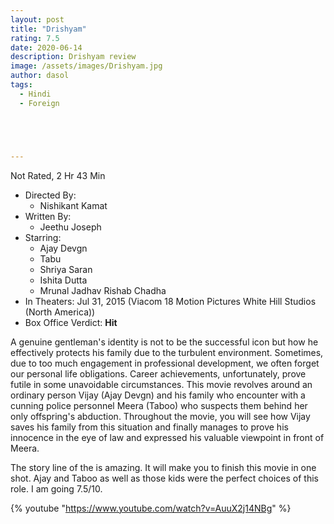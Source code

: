 ```yaml
---
layout: post
title: "Drishyam"
rating: 7.5
date: 2020-06-14
description: Drishyam review
image: /assets/images/Drishyam.jpg
author: dasol
tags:
  - Hindi
  - Foreign





---
```


Not Rated, 2 Hr 43 Min

- Directed By: 
  - Nishikant Kamat
- Written By: 
  - Jeethu Joseph
- Starring:
  - Ajay Devgn
  - Tabu
  - Shriya Saran
  - Ishita Dutta
  - Mrunal Jadhav Rishab Chadha
- In Theaters: Jul 31, 2015 (Viacom 18 Motion Pictures
  White Hill Studios (North America))
- Box Office Verdict: **Hit**

A genuine gentleman's identity is not to be the successful icon but how he effectively protects his family due to the turbulent environment. Sometimes, due to too much engagement in professional development, we often forget our personal life obligations. Career achievements, unfortunately, prove futile in some unavoidable circumstances. This movie revolves around an ordinary person Vijay (Ajay Devgn) and his family who encounter with a cunning police personnel Meera (Taboo) who suspects them behind her only offspring's abduction. Throughout the movie, you will see how Vijay saves his family from this situation and finally manages to prove his innocence in the eye of law and expressed his valuable viewpoint in front of Meera. 

The story line of the is amazing. It will make you to finish this movie in one shot. Ajay and Taboo as well as those kids were the perfect choices of this role. I am going 7.5/10.

{% youtube "https://www.youtube.com/watch?v=AuuX2j14NBg" %}